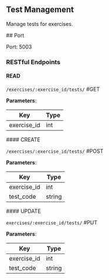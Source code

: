## Test Management

Manage tests for exercises.

## Port

Port: 5003

### RESTful Endpoints

#### READ

`/exercises/:exercise_id/tests/` #GET

**Parameters**:

Key | Type
---- | ------
exercise_id | int

#### CREATE

`/exercises/:exercise_id/tests/` #POST

**Parameters**:

Key | Type
---- | ------
exercise_id | int
test_code | string

#### UPDATE

`exercises/:exercise_id/tests/` #PUT

**Parameters**:

Key | Type
---- | ------
exercise_id | int
test_code | string